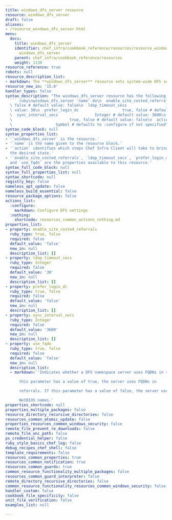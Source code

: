 ```yaml
---
title: windows_dfs_server resource
resource: windows_dfs_server
draft: false
aliases:
- /resource_windows_dfs_server.html
menu:
  docs:
    title: windows_dfs_server
    identifier: chef_infra/cookbook_reference/resources/resource_windows_dfs_server.md
      windows_dfs_server
    parent: chef_infra/cookbook_reference/resources
    weight: 1130
resource_reference: true
robots: null
resource_description_list:
- markdown: The **windows_dfs_server** resource sets system-wide DFS settings.
resource_new_in: '15.0'
handler_types: false
syntax_description: "The windows_dfs_server resource has the following syntax:\n\n\
  ``` ruby\nwindows_dfs_server 'name' do\n  enable_site_costed_referrals      true,\
  \ false # default value: false\n  ldap_timeout_secs                 Integer # default\
  \ value: 30\n  prefer_login_dc                   true, false # default value: false\n\
  \  sync_interval_secs                Integer # default value: 3600\n  use_fqdn \
  \                         true, false # default value: false\n  action         \
  \                   Symbol # defaults to :configure if not specified\nend\n```"
syntax_code_block: null
syntax_properties_list:
- '`windows_dfs_server` is the resource.'
- '`name` is the name given to the resource block.'
- '`action` identifies which steps Chef Infra Client will take to bring the node into
  the desired state.'
- '`enable_site_costed_referrals`, `ldap_timeout_secs`, `prefer_login_dc`, `sync_interval_secs`,
  and `use_fqdn` are the properties available to this resource.'
syntax_full_code_block: null
syntax_full_properties_list: null
syntax_shortcode: null
registry_key: false
nameless_apt_update: false
nameless_build_essential: false
resource_package_options: false
actions_list:
  :configure:
    markdown: Configure DFS settings
  :nothing:
    shortcode: resources_common_actions_nothing.md
properties_list:
- property: enable_site_costed_referrals
  ruby_type: true, false
  required: false
  default_value: 'false'
  new_in: null
  description_list: []
- property: ldap_timeout_secs
  ruby_type: Integer
  required: false
  default_value: '30'
  new_in: null
  description_list: []
- property: prefer_login_dc
  ruby_type: true, false
  required: false
  default_value: 'false'
  new_in: null
  description_list: []
- property: sync_interval_secs
  ruby_type: Integer
  required: false
  default_value: '3600'
  new_in: null
  description_list: []
- property: use_fqdn
  ruby_type: true, false
  required: false
  default_value: 'false'
  new_in: null
  description_list:
  - markdown: 'Indicates whether a DFS namespace server uses FQDNs in referrals. If

      this parameter has a value of true, the server uses FQDNs in

      referrals. If this parameter has a value of false, the server uses

      NetBIOS names.'
properties_shortcode: null
properties_multiple_packages: false
resource_directory_recursive_directories: false
resources_common_atomic_update: false
properties_resources_common_windows_security: false
remote_file_prevent_re_downloads: false
remote_file_unc_path: false
ps_credential_helper: false
ruby_style_basics_chef_log: false
debug_recipes_chef_shell: false
template_requirements: false
resources_common_properties: true
resources_common_notification: true
resources_common_guards: true
common_resource_functionality_multiple_packages: false
resources_common_guard_interpreter: false
remote_directory_recursive_directories: false
common_resource_functionality_resources_common_windows_security: false
handler_custom: false
cookbook_file_specificity: false
unit_file_verification: false
examples_list: null

---
```

